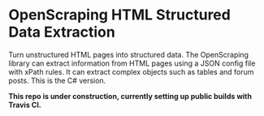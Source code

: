 # OpenScraping HTML Structured Data Extraction

Turn unstructured HTML pages into structured data. The OpenScraping library can extract information from HTML pages using a JSON config file with xPath rules. It can extract complex objects such as tables and forum posts. This is the C# version.

**This repo is under construction, currently setting up public builds with Travis CI.**
